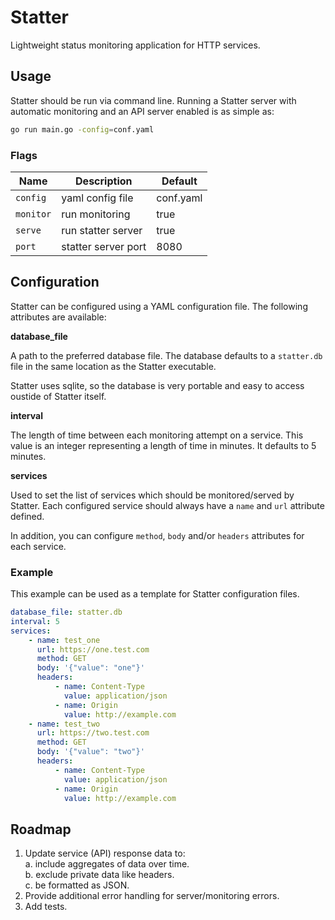 # Statter

Lightweight status monitoring application for HTTP services.

## Usage

Statter should be run via command line. Running a Statter server with automatic 
monitoring and an API server enabled is as simple as:

```bash
go run main.go -config=conf.yaml
```

### Flags

Name | Description | Default
-----|-------------|--------
`config` | yaml config file | conf.yaml
`monitor` | run monitoring | true
`serve` | run statter server | true
`port` | statter server port | 8080

## Configuration

Statter can be configured using a YAML configuration file. The following
attributes are available:

**database_file**

A path to the preferred database file. The database defaults to a `statter.db`
file in the same location as the Statter executable. 

Statter uses sqlite, so the database is very portable and easy to access oustide
of Statter itself.
	
**interval**

The length of time between each monitoring attempt on a service. This value is 
an integer representing a length of time in minutes. It defaults to 5 minutes.

**services**

Used to set the list of services which should be monitored/served by Statter.
Each configured service should always have a `name` and `url` attribute defined.

In addition, you can configure `method`, `body` and/or `headers` attributes for
each service.

### Example

This example can be used as a template for Statter configuration files.

```yaml
database_file: statter.db
interval: 5
services:
    - name: test_one
      url: https://one.test.com
      method: GET
      body: '{"value": "one"}'
      headers:
          - name: Content-Type
            value: application/json
          - name: Origin
            value: http://example.com
    - name: test_two
      url: https://two.test.com
      method: GET
      body: '{"value": "two"}'
      headers:
          - name: Content-Type
            value: application/json
          - name: Origin
            value: http://example.com
```

## Roadmap

1. Update service (API) response data to:  
	a. include aggregates of data over time.  
	b. exclude private data like headers.  
	c. be formatted as JSON.
2. Provide additional error handling for server/monitoring errors.
3. Add tests.
